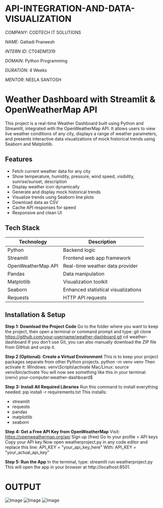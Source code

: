 # API-INTEGRATION-AND-DATA-VISUALIZATION

*COMPANY*: CODTECH IT SOLUTIONS

*NAME*: Gattadi Praneesh

*INTERN ID*: CT04DM1319

*DOMAIN*: Python Programming

*DURATION*: 4 Weeks

*MENTOR*: NEELA SANTOSH

# Weather Dashboard with Streamlit & OpenWeatherMap API

This project is a real-time Weather Dashboard built using Python and Streamlit, integrated with the OpenWeatherMap API. It allows users to view live weather conditions of any city, displays a range of weather parameters, and presents interactive data visualizations of mock historical trends using Seaborn and Matplotlib.

## Features

- Fetch current weather data for any city
- Show temperature, humidity, pressure, wind speed, visibility, sunrise/sunset, description
- Display weather icon dynamically
- Generate and display mock historical trends
- Visualize trends using Seaborn line plots
- Download data as CSV
- Cache API responses for speed
- Responsive and clean UI

## Tech Stack

| Technology   | Description                              |
|--------------|------------------------------------------|
| Python       | Backend logic                            |
| Streamlit    | Frontend web app framework               |
| OpenWeatherMap API | Real-time weather data provider  |
| Pandas       | Data manipulation                        |
| Matplotlib   | Visualization toolkit                    |
| Seaborn      | Enhanced statistical visualizations      |
| Requests     | HTTP API requests                        |

## Installation & Setup

**Step 1: Download the Project Code**
Go to the folder where you want to keep the project, then open a terminal or command prompt and type:
git clone https://github.com/your-username/weather-dashboard.git
cd weather-dashboard
If you don’t use Git, you can also manually download the ZIP file from GitHub and unzip it.

**Step 2 (Optional): Create a Virtual Environment**
This is to keep your project packages separate from other Python projects.
python -m venv venv
Then activate it:
Windows:
venv\Scripts\activate
Mac/Linux:
source venv/bin/activate
You will now see something like this in your terminal:
(venv) your-computer:weather-dashboard$

**Step 3: Install All Required Libraries**
Run this command to install everything needed:
pip install -r requirements.txt
This installs:
- streamlit
- requests
- pandas
- matplotlib
- seaborn

**Step 4: Get a Free API Key from OpenWeatherMap**
Visit: https://openweathermap.org/api
Sign up (free)
Go to your profile > API keys
Copy your API key
Now open weatherproject.py in any code editor and replace this line:
API_KEY = "your_api_key_here"
With:
API_KEY = "your_actual_api_key"

**Step 5: Run the App**
In the terminal, type:
streamlit run weatherproject.py
This will open the app in your browser at http://localhost:8501.

# OUTPUT

![Image](https://github.com/user-attachments/assets/14952446-2fc1-4e86-919d-653eeecf3dc9)
![Image](https://github.com/user-attachments/assets/44644c2e-00a0-48ae-86d6-8ce3c2f4dbf8)
![Image](https://github.com/user-attachments/assets/c9673bdb-e3ce-4e43-a03c-ccaf802477d8)








